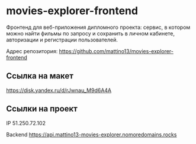 # movies-explorer-frontend
Фронтенд для веб-приложения дипломного проекта: 
сервис, в котором можно найти фильмы по запросу и сохранить в личном кабинете, авторизации и регистрации пользователей.

Адрес репозитория: https://github.com/mattino13/movies-explorer-frontend

## Ссылка на макет

https://disk.yandex.ru/d/rJwnau_M9d6A4A

## Ссылки на проект

IP 51.250.72.102

Backend https://api.mattino13-movies-explorer.nomoredomains.rocks